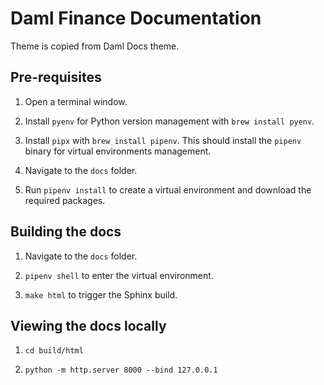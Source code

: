 # Daml Finance Documentation

Theme is copied from Daml Docs theme.

## Pre-requisites

1. Open a terminal window.

2. Install `pyenv` for Python version management with `brew install pyenv`.

3. Install `pipx` with `brew install pipenv`. This should install the `pipenv` binary for virtual environments management.

4. Navigate to the `docs` folder.

5. Run `pipenv install` to create a virtual environment and download the required packages.

## Building the docs

1. Navigate to the `docs` folder.

2. `pipenv shell` to enter the virtual environment.

3. `make html` to trigger the Sphinx build.

## Viewing the docs locally

1. `cd build/html`

2. `python -m http.server 8000 --bind 127.0.0.1`
